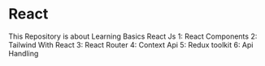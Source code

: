 # React

This Repository is about Learning Basics React Js
1: React Components
2: Tailwind With React
3: React Router
4: Context Api
5: Redux toolkit
6: Api Handling
